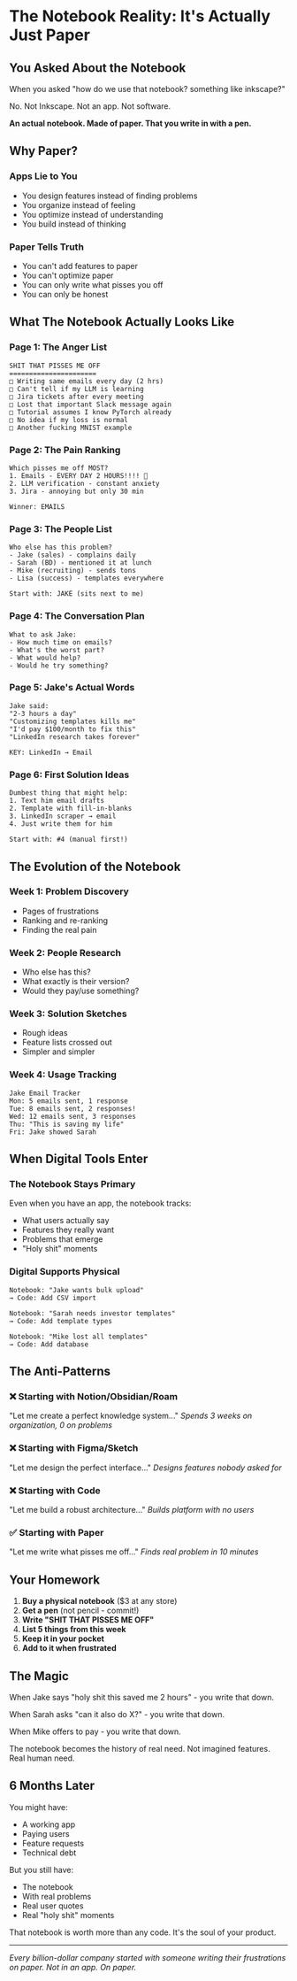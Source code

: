 # The Notebook Reality: It's Actually Just Paper

## You Asked About the Notebook

When you asked "how do we use that notebook? something like inkscape?"

No. Not Inkscape. Not an app. Not software.

**An actual notebook. Made of paper. That you write in with a pen.**

## Why Paper?

### Apps Lie to You
- You design features instead of finding problems
- You organize instead of feeling
- You optimize instead of understanding
- You build instead of thinking

### Paper Tells Truth
- You can't add features to paper
- You can't optimize paper
- You can only write what pisses you off
- You can only be honest

## What The Notebook Actually Looks Like

### Page 1: The Anger List
```
SHIT THAT PISSES ME OFF
======================
□ Writing same emails every day (2 hrs)
□ Can't tell if my LLM is learning 
□ Jira tickets after every meeting
□ Lost that important Slack message again
□ Tutorial assumes I know PyTorch already
□ No idea if my loss is normal
□ Another fucking MNIST example
```

### Page 2: The Pain Ranking
```
Which pisses me off MOST?
1. Emails - EVERY DAY 2 HOURS!!!! 😤
2. LLM verification - constant anxiety
3. Jira - annoying but only 30 min

Winner: EMAILS
```

### Page 3: The People List
```
Who else has this problem?
- Jake (sales) - complains daily
- Sarah (BD) - mentioned it at lunch
- Mike (recruiting) - sends tons
- Lisa (success) - templates everywhere

Start with: JAKE (sits next to me)
```

### Page 4: The Conversation Plan
```
What to ask Jake:
- How much time on emails?
- What's the worst part?
- What would help?
- Would he try something?
```

### Page 5: Jake's Actual Words
```
Jake said:
"2-3 hours a day"
"Customizing templates kills me"
"I'd pay $100/month to fix this"
"LinkedIn research takes forever"

KEY: LinkedIn → Email
```

### Page 6: First Solution Ideas
```
Dumbest thing that might help:
1. Text him email drafts
2. Template with fill-in-blanks
3. LinkedIn scraper → email
4. Just write them for him

Start with: #4 (manual first!)
```

## The Evolution of the Notebook

### Week 1: Problem Discovery
- Pages of frustrations
- Ranking and re-ranking
- Finding the real pain

### Week 2: People Research
- Who else has this?
- What exactly is their version?
- Would they pay/use something?

### Week 3: Solution Sketches
- Rough ideas
- Feature lists crossed out
- Simpler and simpler

### Week 4: Usage Tracking
```
Jake Email Tracker
Mon: 5 emails sent, 1 response
Tue: 8 emails sent, 2 responses!
Wed: 12 emails sent, 3 responses
Thu: "This is saving my life"
Fri: Jake showed Sarah
```

## When Digital Tools Enter

### The Notebook Stays Primary
Even when you have an app, the notebook tracks:
- What users actually say
- Features they really want
- Problems that emerge
- "Holy shit" moments

### Digital Supports Physical
```
Notebook: "Jake wants bulk upload"
→ Code: Add CSV import

Notebook: "Sarah needs investor templates"  
→ Code: Add template types

Notebook: "Mike lost all templates"
→ Code: Add database
```

## The Anti-Patterns

### ❌ Starting with Notion/Obsidian/Roam
"Let me create a perfect knowledge system..."
*Spends 3 weeks on organization, 0 on problems*

### ❌ Starting with Figma/Sketch
"Let me design the perfect interface..."
*Designs features nobody asked for*

### ❌ Starting with Code
"Let me build a robust architecture..."
*Builds platform with no users*

### ✅ Starting with Paper
"Let me write what pisses me off..."
*Finds real problem in 10 minutes*

## Your Homework

1. **Buy a physical notebook** ($3 at any store)
2. **Get a pen** (not pencil - commit!)
3. **Write "SHIT THAT PISSES ME OFF"**
4. **List 5 things from this week**
5. **Keep it in your pocket**
6. **Add to it when frustrated**

## The Magic

When Jake says "holy shit this saved me 2 hours" - you write that down.

When Sarah asks "can it also do X?" - you write that down.

When Mike offers to pay - you write that down.

The notebook becomes the history of real need.
Not imagined features.
Real human need.

## 6 Months Later

You might have:
- A working app
- Paying users
- Feature requests
- Technical debt

But you still have:
- The notebook
- With real problems
- Real user quotes
- Real "holy shit" moments

That notebook is worth more than any code.
It's the soul of your product.

---

*Every billion-dollar company started with someone writing their frustrations on paper. Not in an app. On paper.*